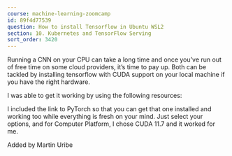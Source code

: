 ```yaml
---
course: machine-learning-zoomcamp
id: 89f4d77539
question: How to install Tensorflow in Ubuntu WSL2
section: 10. Kubernetes and TensorFlow Serving
sort_order: 3420
---
```


Running a CNN on your CPU can take a long time and once you’ve run out of free time on some cloud providers, it’s time to pay up. Both can be tackled by installing tensorflow with CUDA support on your local machine if you have the right hardware.

I was able to get it working by using the following resources:

I included the link to PyTorch so that you can get that one installed and working too while everything is fresh on your mind. Just select your options, and for Computer Platform, I chose CUDA 11.7 and it worked for me.

Added by Martin Uribe

